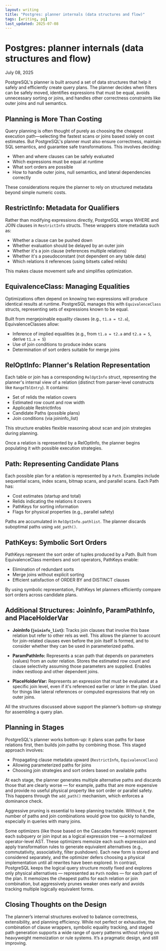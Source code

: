 ```yaml
---
layout: writing
title: "Postgres: planner internals (data structures and flow)"
tags: [writing, pg]
last_updated: 2025-07-08
---
```

# Postgres: planner internals (data structures and flow)

July 08, 2025

PostgreSQL's planner is built around a set of data structures that help it safely and efficiently create query plans. The planner decides when filters can be safely moved, identifies expressions that must be equal, avoids unnecessary sorting or joins, and handles other correctness constraints like outer joins and null semantics.
## Planning is More Than Costing

Query planning is often thought of purely as choosing the cheapest execution path—selecting the fastest scans or joins based solely on cost estimates. But PostgreSQL's planner must also ensure correctness, maintain SQL semantics, and guarantee safe transformations. This involves deciding:

- When and where clauses can be safely evaluated
- Which expressions must be equal at runtime
- What sort orders are possible
- How to handle outer joins, null semantics, and lateral dependencies correctly

These considerations require the planner to rely on structured metadata beyond simple numeric costs.

## RestrictInfo: Metadata for Qualifiers

Rather than modifying expressions directly, PostgreSQL wraps WHERE and JOIN clauses in `RestrictInfo` structs. These wrappers store metadata such as:

- Whether a clause can be pushed down
- Whether evaluation should be delayed by an outer join
- Whether it's a join clause (references multiple relations)
- Whether it's a pseudoconstant (not dependent on any table data)
- Which relations it references (using bitsets called relids)

This makes clause movement safe and simplifies optimization.

## EquivalenceClass: Managing Equalities

Optimizations often depend on knowing two expressions will produce identical results at runtime. PostgreSQL manages this with `EquivalenceClass` structs, representing sets of expressions known to be equal.

Built from mergejoinable equality clauses (e.g., `t1.a = t2.a`), EquivalenceClasses allow:

- Inference of implied equalities (e.g., from `t1.a = t2.a` and `t2.a = 5`, derive `t1.a = 5`)
- Use of join conditions to produce index scans
- Determination of sort orders suitable for merge joins

## RelOptInfo: Planner's Relation Representation

Each table or join has a corresponding `RelOptInfo` struct, representing the planner's internal view of a relation (distinct from parser-level constructs like `RangeTblEntry`). It contains:

- Set of relids the relation covers
- Estimated row count and row width
- Applicable RestrictInfos
- Candidate Paths (possible plans)
- Join conditions (via joininfo_list)

This structure enables flexible reasoning about scan and join strategies during planning.

Once a relation is represented by a RelOptInfo, the planner begins populating it with possible execution strategies.

## Path: Representing Candidate Plans

Each possible plan for a relation is represented by a `Path`. Examples include sequential scans, index scans, bitmap scans, and parallel scans. Each Path has:

- Cost estimates (startup and total)
- Relids indicating the relations it covers
- PathKeys for sorting information
- Flags for physical properties (e.g., parallel safety)

Paths are accumulated in `RelOptInfo.pathlist`. The planner discards suboptimal paths using `add_path()`.

## PathKeys: Symbolic Sort Orders

PathKeys represent the sort order of tuples produced by a Path. Built from EquivalenceClass members and sort operators, PathKeys enable:

- Elimination of redundant sorts
- Merge joins without explicit sorting
- Efficient satisfaction of ORDER BY and DISTINCT clauses

By using symbolic representation, PathKeys let planners efficiently compare sort orders across candidate plans.

## Additional Structures: JoinInfo, ParamPathInfo, and PlaceHolderVar

- **JoinInfo (`joininfo_list`):** Tracks join clauses that involve this base relation but refer to other rels as well. This allows the planner to account for join-related clauses even before the join itself is formed, and to consider whether they can be used in parameterized paths.

- **ParamPathInfo:** Represents a scan path that depends on parameters (values) from an outer relation. Stores the estimated row count and clause selectivity assuming those parameters are supplied. Enables index nestloop and other dependent joins.

- **PlaceHolderVar:** Represents an expression that must be evaluated at a specific join level, even if it's referenced earlier or later in the plan. Used for things like lateral references or computed expressions that rely on outer joins.

All the structures discussed above support the planner’s bottom-up strategy for assembling a query plan.

## Planning in Stages

PostgreSQL's planner works bottom-up: it plans scan paths for base relations first, then builds join paths by combining those. This staged approach involves:

- Propagating clause metadata upward (`RestrictInfo`, `EquivalenceClass`)
- Allowing parameterized paths for joins
- Choosing join strategies and sort orders based on available paths

At each stage, the planner generates multiple alternative paths and discards those that are clearly worse — for example, paths that are more expensive and provide no useful physical property like sort order or parallel safety. This happens through the `add_path()` mechanism, which enforces a dominance check.

Aggressive pruning is essential to keep planning tractable. Without it, the number of paths and join combinations would grow too quickly to handle, especially in queries with many joins.

Some optimizers (like those based on the Cascades framework) represent each subquery or join input as a logical expression tree — a normalized operator-level AST. These optimizers memoize each such expression and apply transformation rules to generate equivalent alternatives (e.g., commutativity, associativity, filter pushdown). Each new form is stored and considered separately, and the optimizer defers choosing a physical implementation until all rewrites have been explored. In contrast, PostgreSQL keeps the logical query structure mostly fixed and explores only physical alternatives — represented as `Path` nodes — for each part of the plan. It memoizes the cheapest paths for each relation or join combination, but aggressively prunes weaker ones early and avoids tracking multiple logically equivalent forms.

## Closing Thoughts on the Design

The planner’s internal structures evolved to balance correctness, extensibility, and planning efficiency. While not perfect or exhaustive, the combination of clause wrappers, symbolic equality tracking, and staged path generation supports a wide range of query patterns without relying on heavyweight memoization or rule systems. It’s a pragmatic design, and still improving.
